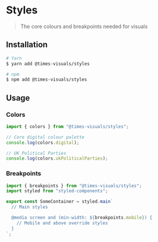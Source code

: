 # Styles

> The core colours and breakpoints needed for visuals

## Installation

```bash
# Yarn
$ yarn add @times-visuals/styles

# npm
$ npm add @times-visuals/styles
```

## Usage

### Colors

```js
import { colors } from "@times-visuals/styles";

// Core digital colour palette
console.log(colors.digital);

// UK Political Parties
console.log(colors.ukPoliticalParties);
```

### Breakpoints

```js
import { breakpoints } from "@times-visuals/styles";
import styled from "styled-components";

export const SomeContainer = styled.main`
  // Main styles

  @media screen and (min-width: ${breakpoints.mobile}) {
    // Mobile and above override styles
  }
`;
```
